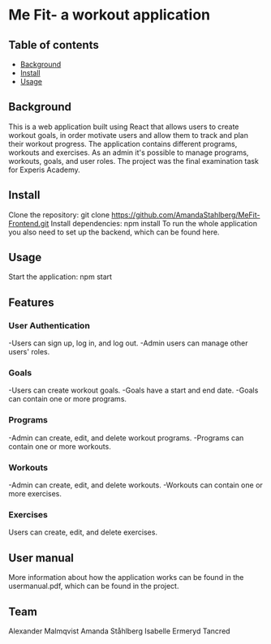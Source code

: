 # Me Fit- a workout application
## Table of contents

- [Background](#background)
- [Install](#install)
- [Usage](#install)


## Background

This is a web application built using React that allows users to create workout goals, in order motivate users and allow them to track and plan their workout progress. The application contains different programs, workouts and exercises. As an admin it's possible to manage programs, workouts, goals, and user roles. The project was the final examination task for Experis Academy.

## Install

Clone the repository: git clone https://github.com/AmandaStahlberg/MeFit-Frontend.git
Install dependencies: npm install
To run the whole application you also need to set up the backend, which can be found here.

## Usage

Start the application: npm start

## Features
### User Authentication
-Users can sign up, log in, and log out.
-Admin users can manage other users' roles.
### Goals
-Users can create workout goals.
-Goals have a start and end date.
-Goals can contain one or more programs.
### Programs
-Admin can create, edit, and delete workout programs.
-Programs can contain one or more workouts.
### Workouts
-Admin can create, edit, and delete workouts.
-Workouts can contain one or more exercises.
### Exercises
Users can create, edit, and delete exercises.

## User manual
More information about how the application works can be found in the usermanual.pdf, which can be found in the project.

## Team
Alexander Malmqvist
Amanda Ståhlberg
Isabelle Ermeryd Tancred
